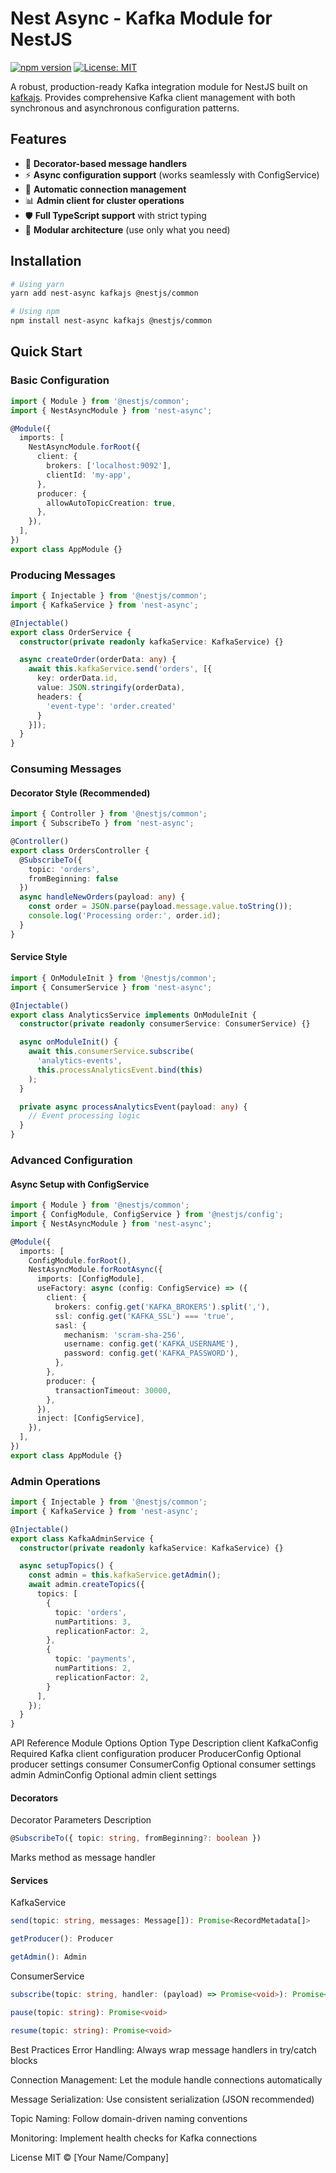 # Nest Async - Kafka Module for NestJS

[![npm version](https://img.shields.io/npm/v/nest-async)](https://www.npmjs.com/package/nest-async)
[![License: MIT](https://img.shields.io/badge/License-MIT-yellow.svg)](https://opensource.org/licenses/MIT)

A robust, production-ready Kafka integration module for NestJS built on [kafkajs](https://kafkajs.org/). Provides comprehensive Kafka client management with both synchronous and asynchronous configuration patterns.

## Features

- 🚀 **Decorator-based message handlers**
- ⚡ **Async configuration support** (works seamlessly with ConfigService)
- 🔄 **Automatic connection management**
- 📊 **Admin client for cluster operations**
- 🛡 **Full TypeScript support** with strict typing
- 🧩 **Modular architecture** (use only what you need)

## Installation

```bash
# Using yarn
yarn add nest-async kafkajs @nestjs/common

# Using npm
npm install nest-async kafkajs @nestjs/common
```

## Quick Start
### Basic Configuration
```ts
import { Module } from '@nestjs/common';
import { NestAsyncModule } from 'nest-async';

@Module({
  imports: [
    NestAsyncModule.forRoot({
      client: {
        brokers: ['localhost:9092'],
        clientId: 'my-app',
      },
      producer: {
        allowAutoTopicCreation: true,
      },
    }),
  ],
})
export class AppModule {}
```

### Producing Messages
```typescript
import { Injectable } from '@nestjs/common';
import { KafkaService } from 'nest-async';

@Injectable()
export class OrderService {
  constructor(private readonly kafkaService: KafkaService) {}

  async createOrder(orderData: any) {
    await this.kafkaService.send('orders', [{
      key: orderData.id,
      value: JSON.stringify(orderData),
      headers: {
        'event-type': 'order.created'
      }
    }]);
  }
}
```
### Consuming Messages
#### Decorator Style (Recommended)
```typescript
import { Controller } from '@nestjs/common';
import { SubscribeTo } from 'nest-async';

@Controller()
export class OrdersController {
  @SubscribeTo({ 
    topic: 'orders',
    fromBeginning: false
  })
  async handleNewOrders(payload: any) {
    const order = JSON.parse(payload.message.value.toString());
    console.log('Processing order:', order.id);
  }
}
```
#### Service Style
```typescript
import { OnModuleInit } from '@nestjs/common';
import { ConsumerService } from 'nest-async';

@Injectable()
export class AnalyticsService implements OnModuleInit {
  constructor(private readonly consumerService: ConsumerService) {}

  async onModuleInit() {
    await this.consumerService.subscribe(
      'analytics-events',
      this.processAnalyticsEvent.bind(this)
    );
  }

  private async processAnalyticsEvent(payload: any) {
    // Event processing logic
  }
}
```
### Advanced Configuration
#### Async Setup with ConfigService
```typescript
import { Module } from '@nestjs/common';
import { ConfigModule, ConfigService } from '@nestjs/config';
import { NestAsyncModule } from 'nest-async';

@Module({
  imports: [
    ConfigModule.forRoot(),
    NestAsyncModule.forRootAsync({
      imports: [ConfigModule],
      useFactory: async (config: ConfigService) => ({
        client: {
          brokers: config.get('KAFKA_BROKERS').split(','),
          ssl: config.get('KAFKA_SSL') === 'true',
          sasl: {
            mechanism: 'scram-sha-256',
            username: config.get('KAFKA_USERNAME'),
            password: config.get('KAFKA_PASSWORD'),
          },
        },
        producer: {
          transactionTimeout: 30000,
        },
      }),
      inject: [ConfigService],
    }),
  ],
})
export class AppModule {}
```
### Admin Operations
```typescript
import { Injectable } from '@nestjs/common';
import { KafkaService } from 'nest-async';

@Injectable()
export class KafkaAdminService {
  constructor(private readonly kafkaService: KafkaService) {}

  async setupTopics() {
    const admin = this.kafkaService.getAdmin();
    await admin.createTopics({
      topics: [
        {
          topic: 'orders',
          numPartitions: 3,
          replicationFactor: 2,
        },
        {
          topic: 'payments',
          numPartitions: 2,
          replicationFactor: 2,
        }
      ],
    });
  }
}
```
API Reference
Module Options
Option	Type	Description
client	KafkaConfig	Required Kafka client configuration
producer	ProducerConfig	Optional producer settings
consumer	ConsumerConfig	Optional consumer settings
admin	AdminConfig	Optional admin client settings
#### Decorators
Decorator	Parameters	Description
```ts
@SubscribeTo({ topic: string, fromBeginning?: boolean })
```
Marks method as message handler
#### Services
KafkaService
```ts
send(topic: string, messages: Message[]): Promise<RecordMetadata[]>

getProducer(): Producer

getAdmin(): Admin
```
ConsumerService
```ts
subscribe(topic: string, handler: (payload) => Promise<void>): Promise<void>

pause(topic: string): Promise<void>

resume(topic: string): Promise<void>
```
Best Practices
Error Handling: Always wrap message handlers in try/catch blocks

Connection Management: Let the module handle connections automatically

Message Serialization: Use consistent serialization (JSON recommended)

Topic Naming: Follow domain-driven naming conventions

Monitoring: Implement health checks for Kafka connections

License
MIT © [Your Name/Company]